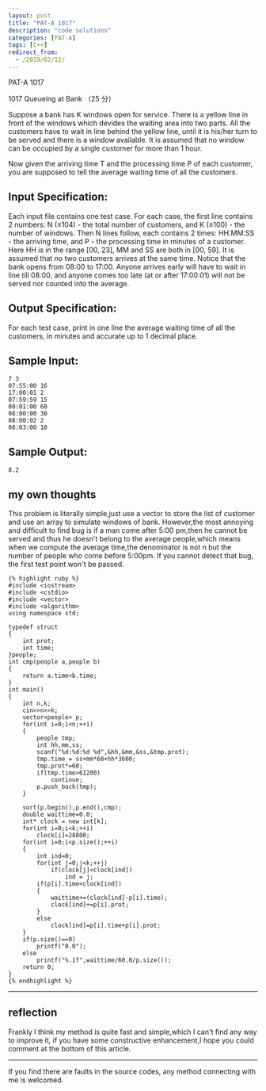 ```yaml
---
layout: post
title: "PAT-A 1017"
description: "code solutions"
categories: [PAT-A]
tags: [C++]
redirect_from:
  - /2019/02/12/
---
```

PAT-A 1017

1017 Queueing at Bank （25 分）  

Suppose a bank has K windows open for service. There is a yellow line in front of the windows which devides the waiting area into two parts. All the customers have to wait in line behind the yellow line, until it is his/her turn to be served and there is a window available. It is assumed that no window can be occupied by a single customer for more than 1 hour.  

Now given the arriving time T and the processing time P of each customer, you are supposed to tell the average waiting time of all the customers. 

## Input Specification:

Each input file contains one test case. For each case, the first line contains 2 numbers: N (≤104) - the total number of customers, and K (≤100) - the number of windows. Then N lines follow, each contains 2 times: HH:MM:SS - the arriving time, and P - the processing time in minutes of a customer. Here HH is in the range [00, 23], MM and SS are both in [00, 59]. It is assumed that no two customers arrives at the same time.
Notice that the bank opens from 08:00 to 17:00. Anyone arrives early will have to wait in line till 08:00, and anyone comes too late (at or after 17:00:01) will not be served nor counted into the average.

## Output Specification:

For each test case, print in one line the average waiting time of all the customers, in minutes and accurate up to 1 decimal place.

## Sample Input:

	7 3
	07:55:00 16
	17:00:01 2
	07:59:59 15
	08:01:00 60
	08:00:00 30
	08:00:02 2
	08:03:00 10
    
## Sample Output:
    
    8.2
    
## my own thoughts
 
This problem is literally simple,just use a vector to store the list of customer and use an array to simulate windows of bank.
However,the most annoying and difficult to find bug is if a man come after 5:00 pm,then he cannot be served and thus he doesn't belong to the average people,which means when we compute the average time,the denominator is not n but the number of people who come before 5:00pm. If you cannot detect that bug, the first test point won't be passed.
  
    {% highlight ruby %}
    #include <iostream>
	#include <cstdio>
	#include <vector>
	#include <algorithm>
	using namespace std;

	typedef struct
	{
		int prot;
		int time;
	}people;
	int cmp(people a,people b)
	{
		return a.time<b.time;
	}
	int main()
	{
		int n,k;
		cin>>n>>k;
		vector<people> p;
		for(int i=0;i<n;++i)
		{
			people tmp;
			int hh,mm,ss;
			scanf("%d:%d:%d %d",&hh,&mm,&ss,&tmp.prot);
			tmp.time = ss+mm*60+hh*3600;
			tmp.prot*=60;
			if(tmp.time>61200)
				continue;
			p.push_back(tmp);
		}

		sort(p.begin(),p.end(),cmp);
		double waittime=0.0;
		int* clock = new int[k];
		for(int i=0;i<k;++i)
			clock[i]=28800;
		for(int i=0;i<p.size();++i)
		{
			int ind=0;
			for(int j=0;j<k;++j)
				if(clock[j]<clock[ind])
					ind = j;
			if(p[i].time<clock[ind])
			{
				waittime+=(clock[ind]-p[i].time);
				clock[ind]+=p[i].prot;
			}
			else
				clock[ind]=p[i].time+p[i].prot;
		}
		if(p.size()==0)
			printf("0.0");
		else
			printf("%.1f",waittime/60.0/p.size());
		return 0;
	}
	{% endhighlight %}
---	
## reflection

Frankly I think my method is quite fast and simple,which I can't find any way to improve it, if you have some constructive enhancement,I hope you could comment at the bottom of this article.

---
  If you find there are faults in the source codes, any method connecting with me is welcomed.
